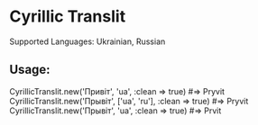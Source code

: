 # Cyrillic Translit

Supported Languages: Ukrainian, Russian

## Usage:

  CyrillicTranslit.new('Привіт', 'ua', :clean => true) #=> Pryvit
  CyrillicTranslit.new('Прывіт', ['ua', 'ru'], :clean => true) #=> Pryvit
  CyrillicTranslit.new('Прывіт', 'ua', :clean => true) #=> Prvit

